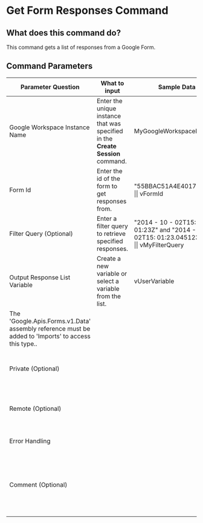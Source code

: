 <!--TITLE: Get Form Responses Command -->
<!-- SUBTITLE: a command in the Google Workspace Commands\Forms group. -->

<!-- [Go To Automation Commands Overview](/automation-commands) -->

# Get Form Responses Command

## What does this command do?

This command gets a list of responses from a Google Form.

## Command Parameters

| Parameter Question | What to input | Sample Data | Remarks |
| ------------------ | ------------- | ----------- | ------- |
| Google Workspace Instance Name | Enter the unique instance that was specified in the **Create Session** command. | MyGoogleWorkspaceInstance | Failure to enter the correct instance or failure to first call the **Create Session** command will cause an error. |
| Form Id | Enter the id of the form to get responses from. | "55BBAC51A4E4017D!104" \|\| vFormId | This is an Id of a form DriveItem, it can be fetched using "Find Drive Items".|
| Filter Query (Optional) | Enter a filter query to retrieve specified responses.                                                                | "2014 - 10 - 02T15: 01:23Z" and "2014 - 10 - 02T15: 01:23.045123456Z" \|\| vMyFilterQuery | |
| Output Response List Variable | Create a new variable or select a variable from the list.  | vUserVariable | New variables/arguments may be instantiated by utilizing the Ctrl+K/Ctrl+J shortcuts.                              |
| The 'Google.Apis.Forms.v1.Data' assembly reference must be added to 'Imports' to access this type.. |
| Private (Optional)                                             ||                                     | Optional field to mark the command as private (data sensitive) in order to avoid its logging.                        |                                                                                           |                                                                                                                    |
| Remote (Optional)                                              ||                                     | Optional field to mark the command as remote in order to execute it on a remote machine.                             |                                                                                           |                                                                                                                    |
| Error Handling                                                 ||                                     | Optional field for how to handle errors encountered.                                                                 |                                                                                           |                                                                                                                    |
| Comment (Optional)                                              ||                                    | Optional field to enter a custom comment which could potentially describe this command or the need for this command. | I am using this command to...                                                             |      |
